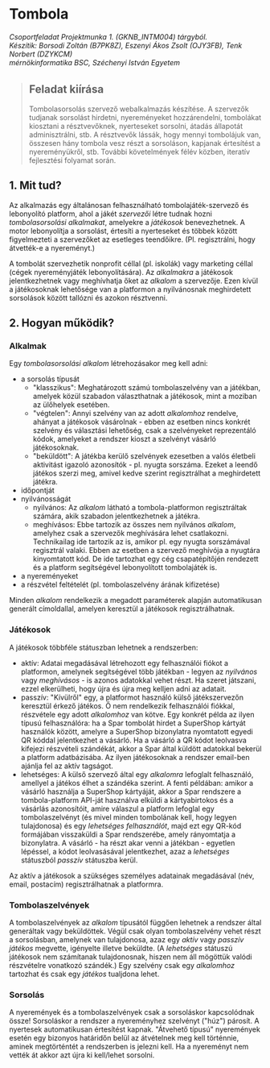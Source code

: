 # Tombola
###### Csoportfeladat Projektmunka 1. (GKNB_INTM004) tárgyból.<br/>Készítik: Borsodi Zoltán (B7PK8Z), Eszenyi Ákos Zsolt (OJY3FB), Tenk Norbert (DZYKCM)<br/>mérnökinformatika BSC, Széchenyi István Egyetem

> ## Feladat kiírása
> Tombolasorsolás szervező webalkalmazás készítése. A szervezők tudjanak sorsolást hirdetni, nyereményeket hozzárendelni, tombolákat kiosztani a résztvevőknek, nyerteseket sorsolni, átadás állapotát adminisztrálni, stb. A résztvevők lássák, hogy mennyi tombolájuk van, összesen hány tombola vesz részt a sorsoláson, kapjanak értesítést a nyereményükről, stb. További követelmények félév közben, iteratív fejlesztési folyamat során.

## 1. Mit tud?
Az alkalmazás egy általánosan felhasználható tombolajáték-szervező és lebonyolító platform, ahol a jákét *szervezői* létre tudnak hozni *tombolasorsolási alkalmakat*, amelyekre a *játékosok* benevezhetnek. A motor lebonyolítja a sorsolást, értesíti a nyerteseket és többek között figyelmezteti a szervezőket az esetleges teendőikre. (Pl. regisztrálni, hogy átvették-e a nyereményt.)

A tombolát szervezhetik nonprofit céllal (pl. iskolák) vagy marketing céllal (cégek nyereményjáték lebonyolítására). Az *alkalmakra* a játékosok jelentkezhetnek vagy meghívhatja őket az *alkalom* a szervezője. Ezen kívül a játékosoknak lehetősége van a platformon a nyilvánosnak meghirdetett sorsolások között tallózni és azokon résztvenni.

## 2. Hogyan működik?
### Alkalmak
Egy *tombolasorsolási alkalom* létrehozásakor meg kell adni:
- a sorsolás típusát
  - "klasszikus": Meghatározott számú tombolaszelvény van a játékban, amelyek közül szabadon választhatnak a játékosok, mint a moziban az ülőhelyek esetében.
  - "végtelen": Annyi szelvény van az adott *alkalomhoz* rendelve, ahányat a játékosok vásárolnak - ebben az esetben nincs konkrét szelvény és választási lehetőség, csak a szelvényeket reprezentáló kódok, amelyeket a rendszer kioszt a szelvényt vásárló játékosoknak.
  - "beküldött": A játékba kerülő szelvények ezesetben a valós életbeli aktivitást igazoló azonosítók - pl. nyugta sorszáma. Ezeket a leendő játékos szerzi meg, amivel kedve szerint regisztrálhat a meghirdetett játékra.
- időpontját
- nyilvánosságát
  - nyilvános: Az *alkalom* látható a tombola-platformon regisztráltak számára, akik szabadon jelentkezhetnek a játékra.
  - meghívásos: Ebbe tartozik az összes nem nyilvános *alkalom*, amelyhez csak a szervezők meghívására lehet csatlakozni. Technikailag ide tartozik az is, amikor pl. egy nyugta sorszámával regisztrál valaki. Ebben az esetben a szervező meghívója a nyugtára kinyomtatott kód. De ide tartozhat egy cég csapatépítőjén rendezett és a platform segítségével lebonyolított tombolajáték is.
- a nyereményeket
- a részvétel feltételét (pl. tombolaszelvény árának kifizetése)

Minden *alkalom* rendelkezik a megadott paraméterek alapján automatikusan generált címoldallal, amelyen keresztül a játékosok regisztrálhatnak.

### Játékosok
A játékosok többféle státuszban lehetnek a rendszerben:
- aktív: Adatai megadásával létrehozott egy felhasználói fiókot a platformon, amelynek segítségével több játékban - legyen az *nyilvános* vagy *meghívásos* - is azonos adatokkal vehet részt. Ha szeret játszani, ezzel elkerülheti, hogy újra és újra meg kelljen adni az adatait.
- passzív: "Kívülről" egy, a platformot használó külső játékszervezőn keresztül érkező játékos. Ő nem rendelkezik felhasználói fiókkal, részvétele egy adott *alkalomhoz* van kötve. Egy konkrét példa az ilyen típusú felhasználóra: ha a Spar tombolát hirdet a SuperShop kártyát használók között, amelyre a SuperShop bizonylatra nyomtatott egyedi QR kóddal jelentkezhet a vásárló. Ha a vásárló a QR kódot leolvasva kifejezi részvételi szándékát, akkor a Spar által küldött adatokkal bekerül a platform adatbázisába. Az ilyen játékosoknak a rendszer email-ben ajánlja fel az aktív tagságot.
- lehetséges: A külső szervező által egy *alkalomra* lefoglalt felhasználó, amellyel a játékos élhet a szándéka szerint. A fenti példában: amikor a vásárló használja a SuperShop kártyáját, akkor a Spar rendszere a tombola-platform API-ját használva elküldi a kártyabirtokos és a vásárlás azonosítóit, amire válaszul a platform lefoglal egy tombolaszelvényt (és mivel minden tombolának kell, hogy legyen tulajdonosa) és egy *lehetséges felhasználót*, majd ezt egy QR-kód formájában visszaküldi a Spar rendszerébe, amely rányomtatja a bizonylatra. A vásárló - ha részt akar venni a játékban - egyetlen lépéssel, a kódot leolvasásával jelentkezhet, azaz a *lehetséges* státuszból *passzív* státuszba kerül.

Az aktív a játékosok a szükséges személyes adatainak megadásával (név, email, postacím) regisztrálhatnak a platformra.

### Tombolaszelvények
A tombolaszelvények az *alkalom* típusától függően lehetnek a rendszer által generáltak vagy beküldöttek. Végül csak olyan tombolaszelvény vehet részt a sorsolásban, amelynek van tulajdonosa, azaz egy *aktív* vagy *passzív* *játékos* megvette, igényelte illetve beküldte. (A *lehetséges* státuszú játékosok nem számítanak tulajdonosnak, hiszen nem áll mögöttük valódi részvételre vonatkozó szándék.) Egy szelvény csak egy *alkalomhoz* tartozhat és csak egy *játékos* tualjdona lehet.

### Sorsolás
A nyeremények és a tombolaszelvények csak a sorsoláskor kapcsolódnak össze! Sorsoláskor a rendszer a nyereményhez szelvényt ("húz") párosít. A nyertesek automatikusan értesítést kapnak. "Átvehető típusú" nyeremények esetén egy bizonyos határidőn belül az átvételnek meg kell történnie, aminek megtörténtét a rendszerben is jelezni kell. Ha a nyereményt nem vették át akkor azt újra ki kell/lehet sorsolni.

